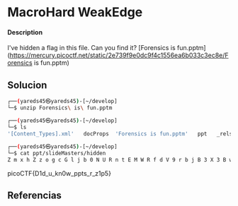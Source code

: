 # MacroHard WeakEdge

#### Description
I've hidden a flag in this file. Can you find it? [Forensics is fun.pptm](https://mercury.picoctf.net/static/2e739f9e0dc9f4c1556ea6b033c3ec8e/Forensics is fun.pptm)

## Solucion

```bash
┌──(yareds45㉿yareds45)-[~/develop]
└─$ unzip Forensics\ is\ fun.pptm 

┌──(yareds45㉿yareds45)-[~/develop]
└─$ ls     
'[Content_Types].xml'   docProps  'Forensics is fun.pptm'   ppt   _rels
                                                                                                
┌──(yareds45㉿yareds45)-[~/develop]
└─$ cat ppt/slideMasters/hidden 
Z m x h Z z o g c G l j b 0 N U R n t E M W R f d V 9 r b j B 3 X 3 B w d H N f c l 9 6 M X A 1 f Q  
```

 picoCTF{D1d_u_kn0w_ppts_r_z1p5}
## Referencias